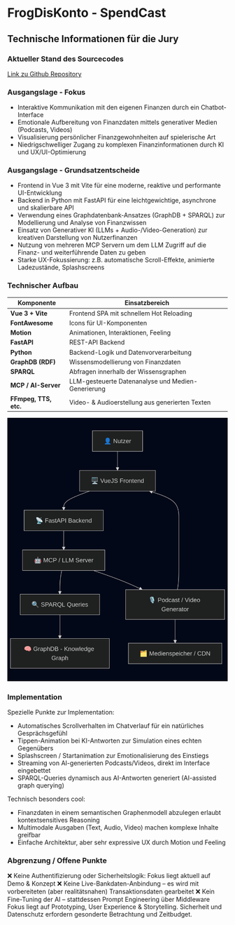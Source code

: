 # FrogDisKonto - SpendCast

## Technische Informationen für die Jury

### Aktueller Stand des Sourcecodes
[Link zu Github Repository](https://github.com/CeVauDe/FrogDisKonto)

### Ausgangslage - Fokus
- Interaktive Kommunikation mit den eigenen Finanzen durch ein Chatbot-Interface
- Emotionale Aufbereitung von Finanzdaten mittels generativer Medien (Podcasts, Videos)
- Visualisierung persönlicher Finanzgewohnheiten auf spielerische Art
- Niedrigschwelliger Zugang zu komplexen Finanzinformationen durch KI und UX/UI-Optimierung

### Ausgangslage - Grundsatzentscheide
- Frontend in Vue 3 mit Vite für eine moderne, reaktive und performante UI-Entwicklung
- Backend in Python mit FastAPI für eine leichtgewichtige, asynchrone und skalierbare API
- Verwendung eines Graphdatenbank-Ansatzes (GraphDB + SPARQL) zur Modellierung und Analyse von Finanzwissen
- Einsatz von Generativer KI (LLMs + Audio-/Video-Generation) zur kreativen Darstellung von Nutzerfinanzen
- Nutzung von mehreren MCP Servern um dem LLM Zugriff auf die Finanz- und weiterführende Daten zu geben
- Starke UX-Fokussierung: z.B. automatische Scroll-Effekte, animierte Ladezustände, Splashscreens

### Technischer Aufbau
| Komponente   | Einsatzbereich                                     |
| ------------ | -------------------------------------------------- |
| **Vue 3 + Vite** | Frontend SPA mit schnellem Hot Reloading           |
| **FontAwesome** | Icons für UI-Komponenten                           |
| **Motion**   | Animationen, Interaktionen, Feeling                |
| **FastAPI**  | REST-API Backend                                   |
| **Python**   | Backend-Logik und Datenvorverarbeitung             |
| **GraphDB (RDF)** | Wissensmodellierung von Finanzdaten                |
| **SPARQL**   | Abfragen innerhalb der Wissensgraphen              |
| **MCP / AI-Server** | LLM-gesteuerte Datenanalyse und Medien-Generierung |
| **FFmpeg, TTS, etc.** | Video- & Audioerstellung aus generierten Texten    |

![](mermaid.png)

### Implementation
Spezielle Punkte zur Implementation:
- Automatisches Scrollverhalten im Chatverlauf für ein natürliches Gesprächsgefühl
- Tippen-Animation bei KI-Antworten zur Simulation eines echten Gegenübers
- Splashscreen / Startanimation zur Emotionalisierung des Einstiegs
- Streaming von AI-generierten Podcasts/Videos, direkt im Interface eingebettet
- SPARQL-Queries dynamisch aus AI-Antworten generiert (AI-assisted graph querying)

Technisch besonders cool:
- Finanzdaten in einem semantischen Graphenmodell abzulegen erlaubt kontextsensitives Reasoning
- Multimodale Ausgaben (Text, Audio, Video) machen komplexe Inhalte greifbar
- Einfache Architektur, aber sehr expressive UX durch Motion und Feeling

### Abgrenzung / Offene Punkte
❌ Keine Authentifizierung oder Sicherheitslogik: Fokus liegt aktuell auf Demo & Konzept
❌ Keine Live-Bankdaten-Anbindung – es wird mit vorbereiteten (aber realitätsnahen) Transaktionsdaten gearbeitet
❌ Kein Fine-Tuning der AI – stattdessen Prompt Engineering über Middleware
Fokus liegt auf Prototyping, User Experience & Storytelling. Sicherheit und Datenschutz erfordern gesonderte Betrachtung und Zeitbudget.
